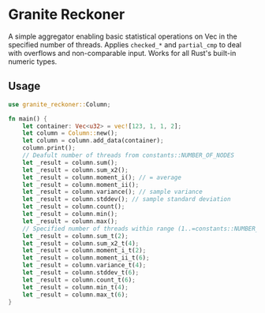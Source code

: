 # Granite Reckoner

A simple aggregator enabling basic statistical operations on Vec<T> in the specified number of threads. 
Applies ```checked_*``` and ```partial_cmp``` to deal with overflows and non-comparable input. 
Works for all Rust's built-in numeric types. 

## Usage

```rust
use granite_reckoner::Column;

fn main() {
    let container: Vec<u32> = vec![123, 1, 1, 2]; 
    let column = Column::new();
    let column = column.add_data(container);
    column.print();
    // Deafult number of threads from constants::NUMBER_OF_NODES
    let _result = column.sum();
    let _result = column.sum_x2();
    let _result = column.moment_i(); // = average
    let _result = column.moment_ii();
    let _result = column.variance(); // sample variance
    let _result = column.stddev(); // sample standard deviation
    let _result = column.count();
    let _result = column.min();
    let _result = column.max();
    // Specified number of threads within range (1..=constants::NUMBER_OF_NODES)
    let _result = column.sum_t(2);
    let _result = column.sum_x2_t(4);
    let _result = column.moment_i_t(2);
    let _result = column.moment_ii_t(6);
    let _result = column.variance_t(4);
    let _result = column.stddev_t(6);
    let _result = column.count_t(6);
    let _result = column.min_t(4);
    let _result = column.max_t(6);
}
```
